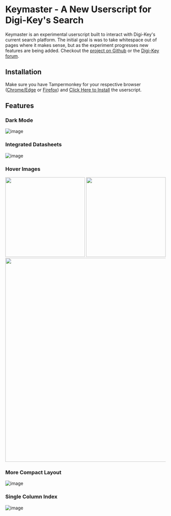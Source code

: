 # Keymaster - A New Userscript for Digi-Key's Search


Keymaster is an experimental userscript built to interact with Digi-Key's current search platform.  The initial goal is was to take whitespace out of pages where it makes sense, but as the experiment progresses new features are being added.  Checkout the [project on Github](url) or the [Digi-Key forum](https://forum.digikey.com/t/keymaster-a-new-userscript-for-digi-keys-search/22114).


## Installation
Make sure you have Tampermonkey for your respective browser ([Chrome/Edge](https://chrome.google.com/webstore/detail/tampermonkey/dhdgffkkebhmkfjojejmpbldmpobfkfo?hl=en) or [Firefox](https://addons.mozilla.org/en-US/firefox/addon/tampermonkey/)) and [Click Here to Install](https://github.com/bombledmonk/keymaster/raw/master/keymaster.user.js) the userscript.

## Features

### Dark Mode
![image](https://user-images.githubusercontent.com/4141691/164507137-50a1e6d6-75da-4e94-9278-451b4c9b793c.png)

### Integrated Datasheets
![image](https://user-images.githubusercontent.com/4141691/164527180-34328219-44de-4c2f-b1c6-71b0dadee5b8.png)

### Hover Images
<image src="https://user-images.githubusercontent.com/4141691/164527412-0504bccc-dda5-46aa-a5a6-452b7ad2fb00.png" height=250px> <image src="https://user-images.githubusercontent.com/4141691/164527457-739c29a2-0059-483f-b522-ca36768e9135.png" height=250px>
<image src="https://user-images.githubusercontent.com/4141691/166822775-4953db03-38c1-4485-bd58-26a0649e4a29.png" height=640px>

  ### More Compact Layout
![image](https://user-images.githubusercontent.com/4141691/198400132-527e0793-8f75-4385-bc44-881994121dbd.png)

### Single Column Index
  ![image](https://user-images.githubusercontent.com/4141691/198399592-62b53354-3d45-442e-98bc-6d117b32d618.png)
